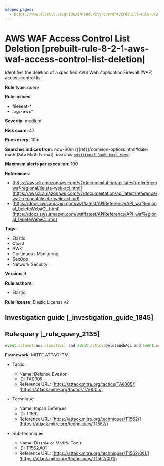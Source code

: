 ```yaml
---
mapped_pages:
  - https://www.elastic.co/guide/en/security/current/prebuilt-rule-8-2-1-aws-waf-access-control-list-deletion.html
---
```


# AWS WAF Access Control List Deletion [prebuilt-rule-8-2-1-aws-waf-access-control-list-deletion]

Identifies the deletion of a specified AWS Web Application Firewall (WAF) access control list.

**Rule type**: query

**Rule indices**:

* filebeat-*
* logs-aws*

**Severity**: medium

**Risk score**: 47

**Runs every**: 10m

**Searches indices from**: now-60m ({{ref}}/common-options.html#date-math[Date Math format], see also [`Additional look-back time`](docs-content://solutions/security/detect-and-alert/create-detection-rule.md#rule-schedule))

**Maximum alerts per execution**: 100

**References**:

* [https://awscli.amazonaws.com/v2/documentation/api/latest/reference/waf-regional/delete-web-acl.html](https://awscli.amazonaws.com/v2/documentation/api/latest/reference/waf-regional/delete-web-acl.md)
* [https://docs.aws.amazon.com/waf/latest/APIReference/API_wafRegional_DeleteWebACL.html](https://docs.aws.amazon.com/waf/latest/APIReference/API_wafRegional_DeleteWebACL.md)

**Tags**:

* Elastic
* Cloud
* AWS
* Continuous Monitoring
* SecOps
* Network Security

**Version**: 9

**Rule authors**:

* Elastic

**Rule license**: Elastic License v2

## Investigation guide [_investigation_guide_1845]



## Rule query [_rule_query_2135]

```js
event.dataset:aws.cloudtrail and event.action:DeleteWebACL and event.outcome:success
```

**Framework**: MITRE ATT&CKTM

* Tactic:

    * Name: Defense Evasion
    * ID: TA0005
    * Reference URL: [https://attack.mitre.org/tactics/TA0005/](https://attack.mitre.org/tactics/TA0005/)

* Technique:

    * Name: Impair Defenses
    * ID: T1562
    * Reference URL: [https://attack.mitre.org/techniques/T1562/](https://attack.mitre.org/techniques/T1562/)

* Sub-technique:

    * Name: Disable or Modify Tools
    * ID: T1562.001
    * Reference URL: [https://attack.mitre.org/techniques/T1562/001/](https://attack.mitre.org/techniques/T1562/001/)



